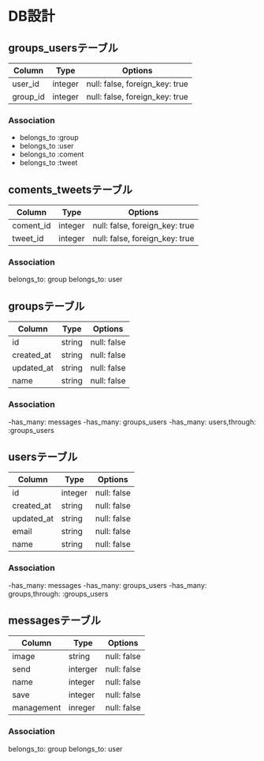 # DB設計

## groups_usersテーブル
|Column|Type|Options|
|------|----|-------|
|user_id|integer|null: false, foreign_key: true|
|group_id|integer|null: false, foreign_key: true|

### Association
- belongs_to :group
- belongs_to :user
- belongs_to :coment
- belongs_to :tweet

## coments_tweetsテーブル
|Column|Type|Options|
|------|----|-------|
|coment_id|integer|null: false, foreign_key: true|
|tweet_id|integer|null: false, foreign_key: true|

### Association
belongs_to: group
belongs_to: user

## groupsテーブル
|Column|Type|Options|
|------|----|-------|
|id|string|null: false|
|created_at|string|null: false|
|updated_at|string|null: false|
|name|string|null: false|

### Association
-has_many: messages
-has_many: groups_users
-has_many: users,through: :groups_users

## usersテーブル
|Column|Type|Options|
|------|----|-------|
|id|integer|null: false|
|created_at|string|null: false|
|updated_at|string|null: false|
|email|string|null: false|
|name|string|null: false|

### Association
-has_many: messages
-has_many: groups_users
-has_many: groups,through: :groups_users

## messagesテーブル
|Column|Type|Options|
|------|----|-------|
|image|string|null: false|
|send|interger|null: false|
|name|integer|null: false|
|save|integer|null: false|
|management|inreger|null: false|

### Association
belongs_to: group
belongs_to: user